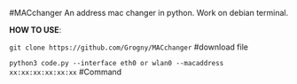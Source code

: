 #MACchanger
An address mac changer in python.
Work on debian terminal.



**HOW TO USE**:

``git clone https://github.com/Grogny/MACchanger`` #download file 

``python3 code.py --interface eth0 or wlan0 --macaddress xx:xx:xx:xx:xx:xx`` #Command
